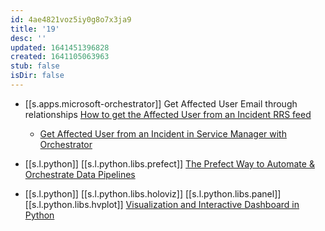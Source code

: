 ```yaml
---
id: 4ae4821voz5iy0g8o7x3ja9
title: '19'
desc: ''
updated: 1641451396828
created: 1641105063963
stub: false
isDir: false
---
```



- [[s.apps.microsoft-orchestrator]] Get Affected User Email through relationships [How to get the Affected User from an Incident RRS feed][1]
  - [Get Affected User from an Incident in Service Manager with Orchestrator][2]
-  [[s.l.python]] [[s.l.python.libs.prefect]] [The Prefect Way to Automate & Orchestrate Data Pipelines][3]
  
  -  [[s.l.python]] [[s.l.python.libs.holoviz]] [[s.l.python.libs.panel]] [[s.l.python.libs.hvplot]] [Visualization and Interactive Dashboard in Python][4]

[1]: https://social.technet.microsoft.com/Forums/en-US/614749e4-704d-4098-86a6-8d47b0de4730/how-to-get-the-affected-user-from-an-incident?forum=scogeneral
[2]: http://systemcenterme.com/get-affected-user-from-an-incident-in-service-manager-with-orchestrator/
[3]: https://towardsdatascience.com/the-prefect-way-to-automate-orchestrate-data-pipelines-d4465638bac2
[4]: https://towardsdatascience.com/visualization-and-interactive-dashboard-in-python-c2f2a88b2ba3

